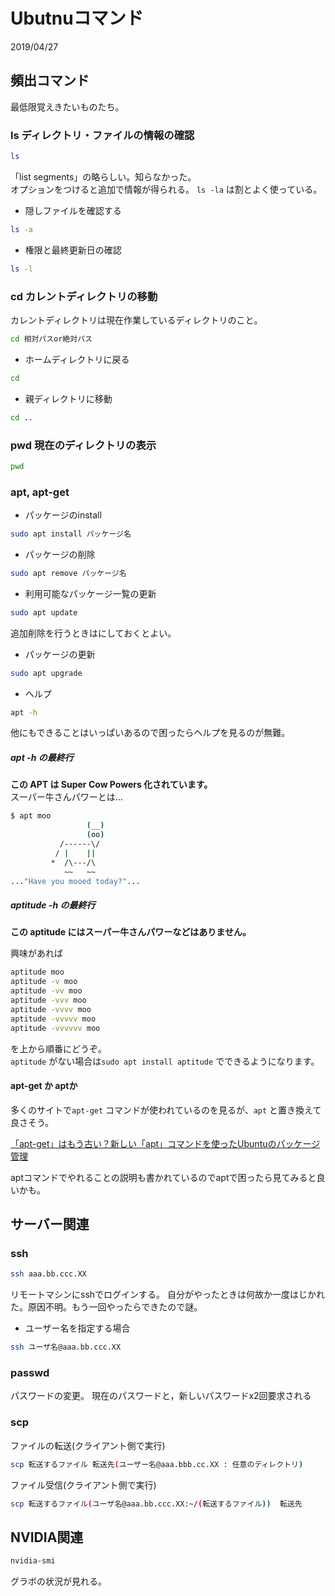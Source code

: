 # Ubutnuコマンド
2019/04/27

## 頻出コマンド
最低限覚えきたいものたち。

### ls ディレクトリ・ファイルの情報の確認
```sh
ls
```
「list segments」の略らしい。知らなかった。  
オプションをつけると追加で情報が得られる。
`ls -la` は割とよく使っている。 

- 隠しファイルを確認する
```sh
ls -a
```
- 権限と最終更新日の確認
```sh
ls -l
```

### cd カレントディレクトリの移動
カレントディレクトリは現在作業しているディレクトリのこと。

```sh
cd 相対パスor絶対パス
```

- ホームディレクトリに戻る
```sh
cd
```

- 親ディレクトリに移動
```sh
cd ..
```

### pwd 現在のディレクトリの表示
```sh
pwd
```

### apt, apt-get

- パッケージのinstall
```sh
sudo apt install パッケージ名
```
- パッケージの削除
```sh
sudo apt remove パッケージ名
```
- 利用可能なパッケージ一覧の更新
```sh
sudo apt update
```
追加削除を行うときはにしておくとよい。
- パッケージの更新
```sh
sudo apt upgrade
```
- ヘルプ
```sh
apt -h
```
他にもできることはいっぱいあるので困ったらヘルプを見るのが無難。

##### apt -h の最終行
**この APT は Super Cow Powers 化されています。**  
スーパー牛さんパワーとは…
```sh
$ apt moo
                 (__) 
                 (oo) 
           /------\/ 
          / |    ||   
         *  /\---/\ 
            ~~   ~~   
..."Have you mooed today?"...
```

##### aptitude -h の最終行
**この aptitude にはスーパー牛さんパワーなどはありません。**

興味があれば
```sh
aptitude moo
aptitude -v moo
aptitude -vv moo
aptitude -vvv moo
aptitude -vvvv moo
aptitude -vvvvv moo
aptitude -vvvvvv moo
```
を上から順番にどうぞ。  
`aptitude` がない場合は`sudo apt install aptitude` でできるようになります。

#### apt-get か aptか
多くのサイトで`apt-get` コマンドが使われているのを見るが、`apt` と置き換えて良さそう。

[「apt-get」はもう古い？新しい「apt」コマンドを使ったUbuntuのパッケージ管理](https://linuxfan.info/package-management-ubuntu)

aptコマンドでやれることの説明も書かれているのでaptで困ったら見てみると良いかも。


## サーバー関連

### ssh
```sh
ssh aaa.bb.ccc.XX
```
リモートマシンにsshでログインする。
自分がやったときは何故か一度はじかれた。原因不明。もう一回やったらできたので謎。

- ユーザー名を指定する場合
```sh
ssh ユーザ名@aaa.bb.ccc.XX
```
### passwd
パスワードの変更。
現在のパスワードと，新しいパスワードx2回要求される

### scp
ファイルの転送(クライアント側で実行)
```sh
scp 転送するファイル 転送先(ユーザー名@aaa.bbb.cc.XX : 任意のディレクトリ)
```
ファイル受信(クライアント側で実行)
```sh
scp 転送するファイル(ユーザ名@aaa.bb.ccc.XX:~/(転送するファイル))  転送先
```

## NVIDIA関連
```sh
nvidia-smi
```
グラボの状況が見れる。

